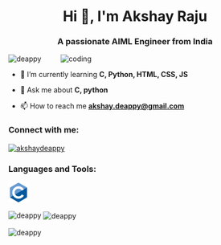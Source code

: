 <h1 align="center">Hi 👋, I'm Akshay Raju</h1>
<h3 align="center">A passionate AIML Engineer from India</h3>
<img align="right" alt="coding" width="400" src="https://www.bing.com/th/id/OGC.e426702edf874b181aced1e2fa5c6cde?pid=1.7&rurl=https%3a%2f%2finstitute.careerguide.com%2fwp-content%2fuploads%2f2020%2f10%2fe426702edf874b181aced1e2fa5c6cde.gif&ehk=x2CFTZ4X13CVoYa7MJvpyYvaxV5z9ZSqvRK3HLTD%2fqo%3d">
<p align="left"> <img src="https://komarev.com/ghpvc/?username=deappy&label=Profile%20views&color=0e75b6&style=flat" alt="deappy" /> </p>

- 🌱 I’m currently learning **C, Python, HTML, CSS, JS**

- 💬 Ask me about **C, python**

- 📫 How to reach me **akshay.deappy@gmail.com**

<h3 align="left">Connect with me:</h3>
<p align="left">
<a href="https://linkedin.com/in/akshaydeappy" target="blank"><img align="center" src="https://raw.githubusercontent.com/rahuldkjain/github-profile-readme-generator/master/src/images/icons/Social/linked-in-alt.svg" alt="akshaydeappy" height="30" width="40" /></a>
</p>

<h3 align="left">Languages and Tools:</h3>
<p align="left"> <a href="https://www.cprogramming.com/" target="_blank" rel="noreferrer"> <img src="https://raw.githubusercontent.com/devicons/devicon/master/icons/c/c-original.svg" alt="c" width="40" height="40"/> </a> </p>

<p><img align="left" src="https://github-readme-stats.vercel.app/api/top-langs?username=deappy&show_icons=true&locale=en&layout=compact" alt="deappy" /></p>

<p>&nbsp;<img align="center" src="https://github-readme-stats.vercel.app/api?username=deappy&show_icons=true&locale=en" alt="deappy" /></p>

<p><img align="center" src="https://github-readme-streak-stats.herokuapp.com/?user=deappy&" alt="deappy" /></p>
